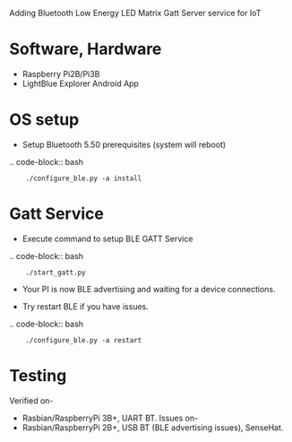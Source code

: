 Adding Bluetooth Low Energy LED Matrix Gatt Server service for IoT

Software, Hardware
===================
* Raspberry Pi2B/Pi3B
* LightBlue Explorer Android App

OS setup
========

* Setup Bluetooth 5.50 prerequisites (system will reboot)

.. code-block:: bash

        ./configure_ble.py -a install

Gatt Service
============
* Execute command to setup BLE GATT Service

.. code-block:: bash

        ./start_gatt.py

* Your PI is now BLE advertising and waiting for a device connections.

* Try restart BLE if you have issues.

.. code-block:: bash

        ./configure_ble.py -a restart


Testing
=======
Verified on-
- Rasbian/RaspberryPi 3B+, UART BT.
Issues on-
- Rasbian/RaspberryPi 2B+, USB BT (BLE advertising issues), SenseHat.
